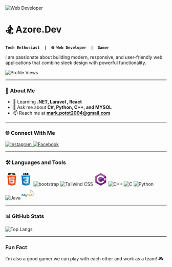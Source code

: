 ![Web Developer](https://media4.giphy.com/media/v1.Y2lkPTc5MGI3NjExN280em9vcnRtdTBzbTU1YzcwMHQ0bzE2a3o4cTljbmd3cG84cnhvOSZlcD12MV9pbnRlcm5hbF9naWZfYnlfaWQmY3Q9Zw/kkwwub0ANo8wm2hXwE/giphy.gif)

# 🏂 Azore.Dev

**`Tech Enthusiast  |  🌐 Web Developer  |  Gamer`**


<div align="left">
  <p>
   I am passionate about building modern, responsive, and user-friendly web applications that combine sleek design with powerful functionality.
  </p>
  <img src="https://komarev.com/ghpvc/?username=Mark20042&label=Profile%20views&color=0e75b6&style=for-the-badge" alt="Profile Views" />
</div>

---

### 🚀 About Me
- 🌱 Learning **.NET, Laravel , React**  
- 💬 Ask me about **C#, Python, C++, and MYSQL**  
- 📫 Reach me at **mark.potot2004@gmail.com**  

---

### 🌐 Connect With Me
<div align="left">
  <a href="https://www.instagram.com/azorezxc" target="_blank">
    <img src="https://img.shields.io/badge/Instagram-E4405F?logo=instagram&logoColor=white&style=for-the-badge" alt="Instagram">
  </a>
  <a href="https://www.facebook.com/makoyjoseph.minor" target="_blank">
    <img src="https://img.shields.io/badge/Facebook-1877F2?logo=facebook&logoColor=white&style=for-the-badge" alt="Facebook">
  </a>
</div>

---

### 🛠️ Languages and Tools
<div align="left">
  <img src="https://raw.githubusercontent.com/devicons/devicon/master/icons/html5/html5-original-wordmark.svg" alt="HTML5" height="40" />
  <img src="https://raw.githubusercontent.com/devicons/devicon/master/icons/css3/css3-original-wordmark.svg" alt="CSS3" height="40" />
  <img src="https://cdn.jsdelivr.net/gh/devicons/devicon@latest/icons/bootstrap/bootstrap-original.svg" alt="bootstrap" height = "40" />
 <img src="https://cdn.jsdelivr.net/gh/devicons/devicon@latest/icons/tailwindcss/tailwindcss-original.svg" alt="Tailwind CSS" height="40" />
  <img src="https://raw.githubusercontent.com/devicons/devicon/master/icons/csharp/csharp-original.svg" alt="C#" height="40" />
  <img src="https://cdn.jsdelivr.net/gh/devicons/devicon@latest/icons/cplusplus/cplusplus-original.svg" alt="C++" height ="40" />
  <img src="https://cdn.jsdelivr.net/gh/devicons/devicon@latest/icons/c/c-original.svg" alt="C" height ="40" />
<!--   <img src="https://raw.githubusercontent.com/devicons/devicon/master/icons/react/react-original-wordmark.svg" alt="React" height="40" /> -->
  <img src="https://cdn.jsdelivr.net/gh/devicons/devicon@latest/icons/python/python-original.svg" alt= "Python" height="40" />
  <img src="https://cdn.jsdelivr.net/gh/devicons/devicon@latest/icons/java/java-original.svg" alt = "Java"  height="40"  />
  <img src="https://raw.githubusercontent.com/devicons/devicon/master/icons/mysql/mysql-original-wordmark.svg" alt="MySQL" height="40" />
<!--  <img src="https://cdn.jsdelivr.net/gh/devicons/devicon@latest/icons/dotnetcore/dotnetcore-original.svg" alt =".NET Core" height ="40" /> -->
<!--   <img src="https://cdn.jsdelivr.net/gh/devicons/devicon@latest/icons/dot-net/dot-net-original.svg" alt="dot-net" height = "40" />
  <img src="https://cdn.jsdelivr.net/gh/devicons/devicon@latest/icons/blazor/blazor-original.svg" alt="blazor" height = "40"/> --> 
 
  
  
</div>

---

### 📊 GitHub Stats
![Top Langs](https://github-readme-stats.vercel.app/api/top-langs/?username=Mark20042&size_weight=0.5&count_weight=0.5)

---

### Fun Fact
I'm also a good gamer we can play with each other and work as a team! 🎮 
